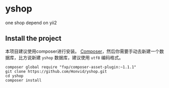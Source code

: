 # yshop
one shop depend on yii2


## Install the project
本项目建议使用composer进行安装。 [Composer](http://www.yiiframework.com/doc-2.0/guide-start-installation.html#installing-via-composer)，然后你需要手动去新建一个数据库，比方说新建 `yshop` 数据库，建议使用 `utf8` 编码格式。

```
composer global require "fxp/composer-asset-plugin:~1.1.1"
git clone https://github.com/Honvid/yshop.git
cd yshop
composer install
```

